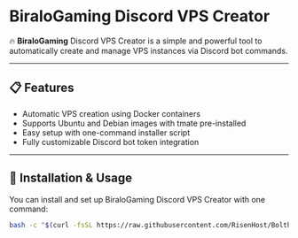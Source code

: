 # BiraloGaming Discord VPS Creator

🔥 **BiraloGaming** Discord VPS Creator is a simple and powerful tool to automatically create and manage VPS instances via Discord bot commands.

---

## 📋 Features

- Automatic VPS creation using Docker containers
- Supports Ubuntu and Debian images with tmate pre-installed
- Easy setup with one-command installer script
- Fully customizable Discord bot token integration

---

## 🚀 Installation & Usage

You can install and set up BiraloGaming Discord VPS Creator with one command:

```bash
bash -c "$(curl -fsSL https://raw.githubusercontent.com/RisenHost/Bolthosting-Node/main/install-biralo.sh)"

